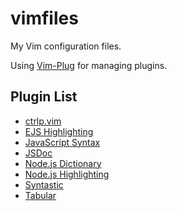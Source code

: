 # vimfiles

My Vim configuration files.

Using [Vim-Plug](https://github.com/junegunn/vim-plug) for managing plugins.

## Plugin List

- [ctrlp.vim](https://github.com/ctrlpvim/ctrlp.vim)
- [EJS Highlighting](https://github.com/nikvdp/ejs-syntax)
- [JavaScript Syntax](https://github.com/jelera/vim-javascript-syntax)
- [JSDoc](https://github.com/heavenshell/vim-jsdoc)
- [Node.js Dictionary](https://github.com/guileen/vim-node-dict)
- [Node.js Highlighting](https://github.com/moll/vim-node)
- [Syntastic](https://github.com/vim-syntastic/syntastic)
- [Tabular](https://github.com/godlygeek/tabular)
